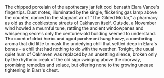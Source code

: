 The chipped porcelain of the apothecary jar felt cool beneath Elara Vance's fingertips.  Dust motes, illuminated by the single, flickering gas lamp above the counter, danced in the stagnant air of "The Gilded Mortar," a pharmacy as old as the cobblestone streets of Oakhaven itself.  Outside, a November wind howled a mournful tune, rattling the ancient windowpanes and whispering secrets only the centuries-old building seemed to understand.  The scent of dried herbs and aged parchment hung heavy, a comforting aroma that did little to mask the underlying chill that settled deep in Elara's bones – a chill that had nothing to do with the weather.  Tonight, the usual quiet hum of Oakhaven was replaced by an unsettling silence, broken only by the rhythmic creak of the old sign swinging above the doorway, promising remedies and solace, but offering none to the growing unease tightening in Elara's chest.
